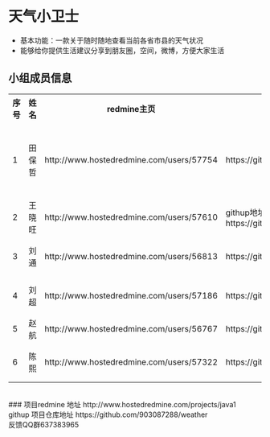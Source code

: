# 天气小卫士<br/>
* 基本功能：一款关于随时随地查看当前各省市县的天气状况<br/>
* 能够给你提供生活建议分享到朋友圈，空间，微博，方便大家生活<br/>
## 小组成员信息<br/>
 <div>
    <table border="0">
	  <tr>
	    <th>序号</th>
	    <th>姓名</th>
       <th>redmine主页</th>
	    <th>githup主页</th>
        <th>职位</th>
	  </tr>
	  <tr>
	    <td>1</td>
	    <td>田保哲</td>
      <td>http://www.hostedredmine.com/users/57754</td>
	    <td>https://github.com/903087288</td>
        <td>项目组长，开发工程师</td>
	  </tr>
     <tr>
	    <td>2</td>
	    <td>王晓旺</td>
      <td>http://www.hostedredmine.com/users/57610</td>
	    <td>githup地址  https://github.com/wangxiaowangm</td>
        <td>开发工程师</td>
	  </tr>
     <tr>
	    <td>3</td>
	    <td>刘通</td>
      <td>http://www.hostedredmine.com/users/56813</td>
	    <td> https://github.com/niubitong</td>
        <td>ui设计工程师</td>
	  </tr>
     <tr>
	    <td>4</td>
	    <td>刘超</td>
      <td>http://www.hostedredmine.com/users/57186</td>
	    <td>https://github.com/liuchao0837</td>
        <td>开发工程师</td>
	  </tr>
     <tr>
	    <td>5</td>
	    <td>赵航</td>
      <td>http://www.hostedredmine.com/users/56767</td>
	    <td> https://github.com/zhaohang95</td>
        <td>ui工程师</td>
	  </tr>
     <tr>
	    <td>6</td>
	    <td>陈熙 </td>
      <td>http://www.hostedredmine.com/users/57322</td>
	    <td> https://github.com/chenxi1</td>
        <td>测试工程师</td>
	  </tr>
    </table>
</div><br/>
### 项目redmine 地址 http://www.hostedredmine.com/projects/java1<br/>
 githup 项目仓库地址 https://github.com/903087288/weather<br/>
 反馈QQ群637383965
